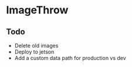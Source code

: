 # ImageThrow

## Todo
* Delete old images
* Deploy to jetson
* Add a custom data path for production vs dev
